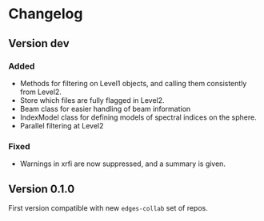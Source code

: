 # Changelog

## Version dev

### Added
- Methods for filtering on Level1 objects, and calling them consistently from Level2.
- Store which files are fully flagged in Level2.
- Beam class for easier handling of beam information
- IndexModel class for defining models of spectral indices on the sphere.
- Parallel filtering at Level2

### Fixed
- Warnings in xrfi are now suppressed, and a summary is given.

## Version 0.1.0

First version compatible with new `edges-collab` set of repos.
